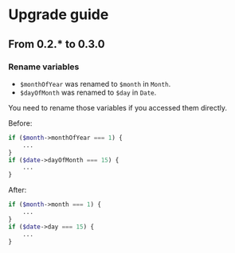 # Upgrade guide

## From 0.2.* to 0.3.0

### Rename variables

- `$monthOfYear` was renamed to `$month` in `Month`.
- `$dayOfMonth` was renamed to `$day` in `Date`.

You need to rename those variables if you accessed them directly.

Before:

```php
if ($month->monthOfYear === 1) {
    ...
}
if ($date->dayOfMonth === 15) {
    ...
}
```

After:

```php
if ($month->month === 1) {
    ...
}
if ($date->day === 15) {
    ...
}
```
